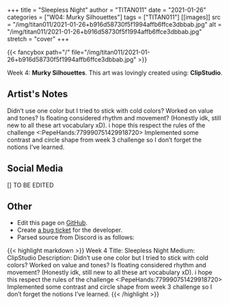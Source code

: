 +++
title =       "Sleepless Night"
author =      "TITAN011"
date =        "2021-01-26"
categories =  ["W04: Murky Silhouettes"]
tags =        ["TITAN011"]
[[images]]
                      src = "/img/titan011/2021-01-26+b916d58730f5f1994affb6ffce3dbbab.jpg"
                      alt = "/img/titan011/2021-01-26+b916d58730f5f1994affb6ffce3dbbab.jpg"
                      stretch = "cover"
+++


{{< fancybox path="/" file="/img/titan011/2021-01-26+b916d58730f5f1994affb6ffce3dbbab.jpg" >}}


Week 4: **Murky Silhouettes**. This art was lovingly created using: **ClipStudio**.

## Artist's Notes

Didn’t use one color but I tried to stick with cold colors? Worked on value and tones? Is floating considered rhythm and movement? (Honestly idk, still new to all these art vocabulary xD). i hope this respect the rules of the challenge <:PepeHands:779990751429918720>  Implemented some contrast and circle shape from week 3 challenge so I don’t forget the notions I’ve learned.

## Social Media

[] TO BE EDITED

## Other

- Edit this page on [GitHub](https://github.com/teaminkling/web-refresh/edit/main/blog/content/blog/titan011-week-4-e6d0.md).
- Create [a bug ticket](https://github.com/teaminkling/web-refresh/issues/new?assignees=&labels=bug&template=problem-report.md&title=) for the developer.
- Parsed source from Discord is as follows:

{{< highlight markdown >}}
Week 4
Title: Sleepless Night
Medium: ClipStudio
Description: Didn’t use one color but I tried to stick with cold colors? Worked on value and tones? Is floating considered rhythm and movement? (Honestly idk, still new to all these art vocabulary xD). i hope this respect the rules of the challenge <:PepeHands:779990751429918720>  Implemented some contrast and circle shape from week 3 challenge so I don’t forget the notions I’ve learned.
{{< /highlight >}}